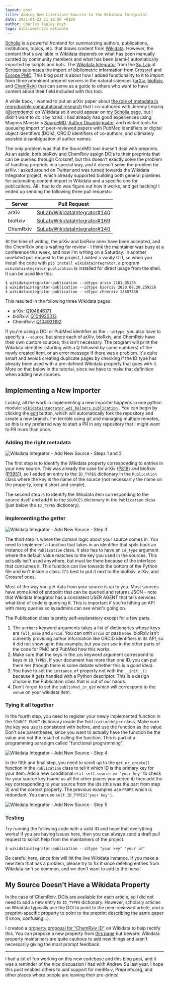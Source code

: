 ```yaml
---
layout: post
title: Adding New Literature Sources to the Wikidata Integrator
date: 2021-01-23 21:12:00 +0100
author: Charles Tapley Hoyt
tags: bibliometrics wikidata
---
```

[Scholia](https://scholia.toolforge.org) is a powerful frontend for summarizing authors, publications, institutions,
topics, etc. that draws content from [Wikidata](https://www.wikidata.org). However, the content that's available in
Wikidata depends on what has been manually curated by community members and what has been (semi-) automatically imported
by scripts and bots. The [Wikidata Integrator](https://github.com/SuLab/WikidataIntegrator) from the
[Su Lab](http://sulab.org) at Scripps automates the import of bibliometric information from
[Crossref](https://www.crossref.org/) and [Europe PMC](https://europepmc.org/). This blog post is about how I added
functionality to it to import from three prominent preprint servers in the natural sciences
([arXiv](https://arxiv.org/), [bioRxiv](https://www.biorxiv.org/), and [ChemRxiv](https://chemrxiv.org/)) that can serve
as a guide to others who want to have content about their field included with this tool.

A while back, I wanted to put an arXiv paper
about [the role of metadata in reproducible computational research](https://arxiv.org/abs/2006.08589) that I co-authored
with Jeremy Leipzig ([@jermdemo](https://twitter.com/jermdemo)) on Wikidata so it would appear
on [my Scholia page](https://scholia.toolforge.org/author/Q47475003), but I didn't want to do it by hand. I had already
had good experiences using Magnus Manske's [SourceMD](https://sourcemd.toolforge.org/),
[Author Disambiguator](https://author-disambiguator.toolforge.org), and related tools for queueing import of
peer-reviewed papers with PubMed identifiers or digital object identifiers (DOIs), ORCID identifiers of co-authors, and
ultimately assisted disambiguation of author names.

The only problem was that the SourceMD tool doesn't deal with preprints. As an aside, both bioRxiv and ChemRxiv assign
DOIs to their preprints that can be queried through Crossref, but this doesn't exactly solve the problem of handling
preprints in a special way, and it doesn't solve the problem for arXiv. I asked around on Twitter and was turned towards
the Wikidata Integrator project, which already supported building both general pipelines for automating content import
in Wikidata and a specific one for publications. All I had to do was figure out how it works, and get hacking! I ended
up sending the following three pull requests:

| Server   | Pull Request                                                                         |
|----------|--------------------------------------------------------------------------------------|
| arXiv    | [SuLab/WikidataIntegrator#140](https://github.com/SuLab/WikidataIntegrator/pull/140) |
| bioRxiv  | [SuLab/WikidataIntegrator#169](https://github.com/SuLab/WikidataIntegrator/pull/169) |
| ChemRxiv | [SuLab/WikidataIntegrator#140](https://github.com/SuLab/WikidataIntegrator/pull/170) |

At the time of writing, the arXiv and bioRxiv ones have been accepted, and the ChemRxiv one is waiting for review - I
think the maintainer was busy at a conference this week, and now I'm writing on a Saturday. In another unrelated pull
request to the project, I added a vanity CLI, so when you install the code with `pip install wikidataintegrator`, a
program `wikidataintegrator-publication` is installed for direct usage from the shell. It can be used like this:

```shell
$ wikidataintegrator-publication --idtype arxiv 2101.05136
$ wikidataintegrator-publication --idtype biorxiv 2020.08.20.259226
$ wikidataintegrator-publication --idtype chemrxiv 13607438
```

This resulted in the following three Wikidata pages:

- arXiv: [Q104846171](https://www.wikidata.org/wiki/Q104846171)
- bioRxiv: [Q104920313](https://www.wikidata.org/wiki/Q104920313)
- ChemRxiv: [Q104931192](https://www.wikidata.org/wiki/Q104931192)

If you're using a DOI or PubMed identifier as the `--idtype`, you also have to specify a `--source`, but since each of
arXiv, bioRxiv, and ChemRxiv have their own custom sources, this isn't necessary. The program will print the Wikidata
identifier (starting with a Q followed by some numbers) of the newly created item, or an error message if there was a
problem. It's quite smart and avoids creating duplicate pages by checking if the ID type has already been used with a
pre-defined Wikidata property that goes with it. More on that below in the tutorial, since we have to make that
definition when adding new sources.

## Implementing a New Importer

Luckily, all the work in implementing a new importer happens in one python
module: [`wikidataintegrator.wdi_helpers.publication`](https://github.com/SuLab/WikidataIntegrator/blob/main/wikidataintegrator/wdi_helpers/publication.py)
. You can begin by clicking
the [edit](https://github.com/SuLab/WikidataIntegrator/edit/main/wikidataintegrator/wdi_helpers/publication.py) button,
which will automatically fork the repository and create a new branch. I'm terrible using git and managing multiple
remotes, so this is my preferred way to start a PR in any repository that I might want to PR more than once.

### Adding the right metadata

![Wikidata Integrator - Add New Source - Steps 1 and 2](/img/wdi_steps/1_2.png)

The first step is to identify the Wikidata property corresponding to entries in your new source. This was already the
case for arXiv ([P818](https://www.wikidata.org/wiki/Property:P818)) and bioRxiv
([P3951](https://www.wikidata.org/wiki/Property:P3951)), so I added an entry to the `ID_TYPES` dictionary in
the `Publication` class where the key is the name of the source (not necessarily the name on the property, keep it short
and simple).

The second step is to identify the Wikidata item corresponding to the source itself and add it to the `SOURCES`
dictionary in the `Publication` class (just below the `ID_TYPES` dictionary).

### Implementing the getter

![Wikidata Integrator - Add New Source - Step 3](/img/wdi_steps/3.png)

The third step is where the domain logic about your source comes in. You need to implement a function that takes in an
identifier that spits back an instance of the `Publication` class. It also has to have an `id_type` argument where the
default value matches to the key you used in the sources. This actually isn't used anywhere, but must be there because
of the interface that consumes it. This function can live towards the bottom of the Python file and isn't inside a
class. It's best to put it next to the bioRxiv, arXiv, and Crossref ones.

Most of the way you get data from your source is up to you. Most sources have some kind of endpoint that can be queried
and returns JSON - note that Wikidata Integrator has a consistent USER AGENT that tells services what kind of code is
querying it. This is important if you're hitting an API with many queries so sysadmins can see what's going on.

The Publication class is pretty self-explanatory except for a few parts.

1. The `authors` keyword arguments takes a list of dictionaries whose keys are `full_name` and `orcid`. You can
   omit `orcid` or pass `None`. bioRxiv isn't currently providing author information like ORCID identifiers in its API,
   so it did not show up in this example, but you can see in the other parts of the code for PMC and PubMed how this
   works.
2. Make sure that the keys in the `ids` keyword argument correspond to keys in `ID_TYPES`. If your document has more
   than one ID, you can put them her (though there is some debate whether this is a good idea).
3. You have to set the `instance_of` property not with the `__init__()` because it gets handled with a Python
   descriptor. This is a design choice in the Publication class that is out of our hands.
4. Don't forget to set the `published_in_qid` which will correspond to the `venue` on your wikidata item.

### Tying it all together

In the fourth step, you need to register your newly implemented function in the `SOURCE_FUNCT` dictionary inside
the `PublicationHelper` class. Make sure the key you use is consistent with before, and use the function as the value.
Don't use parentheses, since you want to actually have the function be the value and not the result of calling the
function. This is part of a programming paradigm called "functional programming".

![Wikidata Integrator - Add New Source - Step 4](/img/wdi_steps/4.png)

In the fifth and final step, you need to scroll up to the `get_or_create()` function in the `Publication` class to tell
it which ID is the primary key for your item. Add a new conditional `elif self.source == 'your key'` to check for your
source key (same as all the other places you added it) then add the key corresponding to your source from the ids
(this was the part from step 3) and the correct property. The previous examples use `PROPS` which is redundant. You can
use `self.ID_TYPES['your key']`.

![Wikidata Integrator - Add New Source - Step 5](/img/wdi_steps/5.png)

### Testing

Try running the following code with a valid ID and hope that everything works! If you are having issues here, then you
can always send a draft pull request to solicit help from the maintainers of the project.

```shell
$ wikidataintegrator-publication --idtype "your key" "your id"
```

Be careful here, since this will hit the live Wikidata instance. If you make a new item that has a problem, please try
to fix it since deleting entries from Wikidata isn't so common, and we don't want to add to the mess!

## My Source Doesn't Have a Wikidata Property

In the case of ChemRxiv, DOIs are available for each article, so I did not need to add a new entry to `ID_TYPES`
dictionary. However, scholarly articles on Wikidata typically use the DOI to point to the peer-reviewed article, and a
preprint-specific property to point to the preprint describing the same paper (I know, confusing...).

I created a [property proposal for "ChemRxiv ID"](https://www.wikidata.org/wiki/Wikidata:Property_proposal/ChemRxiv_ID)
on Wikidata to help rectify this. You can propose a new property
from [this page](https://www.wikidata.org/wiki/Wikidata:Property_proposal/Generic) but beware: Wikidata property
maintainers are quite cautious to add new things and aren't necessarily giving the most prompt feedback.

---

I had a lot of fun working on this new codebase and this blog post, and it was a reminder of the nice discussion I had
with Andrew Su last year. I hope this post enables others to add support for medRxiv, Preprints.org, and other places
where people are leaving their pre-prints!
